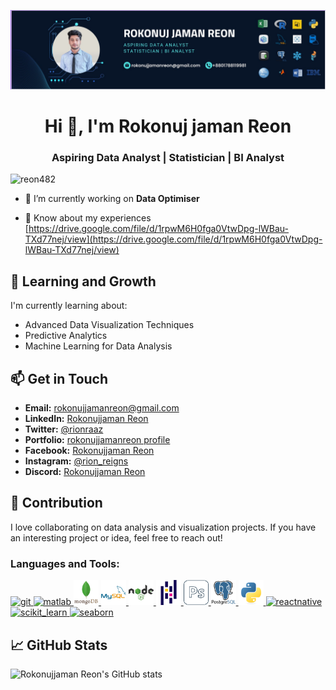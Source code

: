 ![image alt](https://github.com/Reon482/Reon482/blob/092051776d138e610fc92a8ed9c97e0f075dcb69/My%20profile%20Banner.jpg)

<h1 align="center">Hi 👋, I'm Rokonuj jaman Reon</h1>
<h3 align="center">Aspiring Data Analyst | Statistician | BI Analyst </h3>

<p align="left"> <img src="https://komarev.com/ghpvc/?username=reon482&label=Profile%20views&color=0e75b6&style=flat" alt="reon482" /> </p>

- 🔭 I’m currently working on **Data Optimiser**

- 📄 Know about my experiences [https://drive.google.com/file/d/1rpwM6H0fga0VtwDpg-lWBau-TXd77nej/view](https://drive.google.com/file/d/1rpwM6H0fga0VtwDpg-lWBau-TXd77nej/view)


## 🌱 Learning and Growth

I'm currently learning about:

- Advanced Data Visualization Techniques
- Predictive Analytics
- Machine Learning for Data Analysis

## 📫 Get in Touch

- **Email:** [rokonujjamanreon@gmail.com](mailto:rokonujjamanreon@gmail.com)
- **LinkedIn:** [Rokonujjaman Reon](https://www.linkedin.com/in/rokonuj-jaman-reon-169349228/)
- **Twitter:** [@rionraaz](https://twitter.com/rionraaz)
- **Portfolio:** [rokonujjamanreon profile](https://sites.google.com/view/rokonujjamanreon/about)
- **Facebook:** [Rokonujjaman Reon](https://www.facebook.com/rionreigns.rionreigns)
- **Instagram:** [@rion_reigns](https://www.instagram.com/rion_reigns/?hl=en)
- **Discord:** [Rokonujjaman Reon](https://www.linkedin.com/in/rokonuj-jaman-reon-169349228/)
  
## 🤝 Contribution

I love collaborating on data analysis and visualization projects. If you have an interesting project or idea, feel free to reach out!

<h3 align="left">Languages and Tools:</h3>
<p align="left"> <a href="https://git-scm.com/" target="_blank" rel="noreferrer"> <img src="https://www.vectorlogo.zone/logos/git-scm/git-scm-icon.svg" alt="git" width="40" height="40"/> </a> <a href="https://www.mathworks.com/" target="_blank" rel="noreferrer"> <img src="https://upload.wikimedia.org/wikipedia/commons/2/21/Matlab_Logo.png" alt="matlab" width="40" height="40"/> </a> <a href="https://www.mongodb.com/" target="_blank" rel="noreferrer"> <img src="https://raw.githubusercontent.com/devicons/devicon/master/icons/mongodb/mongodb-original-wordmark.svg" alt="mongodb" width="40" height="40"/> </a> <a href="https://www.mysql.com/" target="_blank" rel="noreferrer"> <img src="https://raw.githubusercontent.com/devicons/devicon/master/icons/mysql/mysql-original-wordmark.svg" alt="mysql" width="40" height="40"/> </a> <a href="https://nodejs.org" target="_blank" rel="noreferrer"> <img src="https://raw.githubusercontent.com/devicons/devicon/master/icons/nodejs/nodejs-original-wordmark.svg" alt="nodejs" width="40" height="40"/> </a> <a href="https://pandas.pydata.org/" target="_blank" rel="noreferrer"> <img src="https://raw.githubusercontent.com/devicons/devicon/2ae2a900d2f041da66e950e4d48052658d850630/icons/pandas/pandas-original.svg" alt="pandas" width="40" height="40"/> </a> <a href="https://www.photoshop.com/en" target="_blank" rel="noreferrer"> <img src="https://raw.githubusercontent.com/devicons/devicon/master/icons/photoshop/photoshop-line.svg" alt="photoshop" width="40" height="40"/> </a> <a href="https://www.postgresql.org" target="_blank" rel="noreferrer"> <img src="https://raw.githubusercontent.com/devicons/devicon/master/icons/postgresql/postgresql-original-wordmark.svg" alt="postgresql" width="40" height="40"/> </a> <a href="https://www.python.org" target="_blank" rel="noreferrer"> <img src="https://raw.githubusercontent.com/devicons/devicon/master/icons/python/python-original.svg" alt="python" width="40" height="40"/> </a> <a href="https://reactnative.dev/" target="_blank" rel="noreferrer"> <img src="https://reactnative.dev/img/header_logo.svg" alt="reactnative" width="40" height="40"/> </a> <a href="https://scikit-learn.org/" target="_blank" rel="noreferrer"> <img src="https://upload.wikimedia.org/wikipedia/commons/0/05/Scikit_learn_logo_small.svg" alt="scikit_learn" width="40" height="40"/> </a> <a href="https://seaborn.pydata.org/" target="_blank" rel="noreferrer"> <img src="https://seaborn.pydata.org/_images/logo-mark-lightbg.svg" alt="seaborn" width="40" height="40"/> </a> </p>


## 📈 GitHub Stats


![Rokonujjaman Reon's GitHub stats](https://github-readme-stats.vercel.app/api?username=reon482&show_icons=true&theme=radical)



